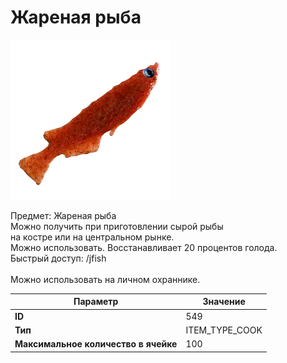 # Жареная рыба

![Item Image](../img/549.webp?raw=true)

Предмет: Жареная рыба<br>Можно получить при приготовлении сырой рыбы<br>на костре или на центральном рынке.<br>Можно использовать. Восстанавливает 20 процентов голода.<br>Быстрый доступ: /jfish<br><br>Можно использовать на личном охраннике.


| Параметр | Значение |
|----------|----------|
| **ID** | 549 |
| **Тип** | ITEM_TYPE_COOK |
| **Максимальное количество в ячейке** | 100 |

